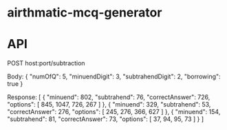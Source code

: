 # airthmatic-mcq-generator

# API 

POST host:port/subtraction

Body: {
    "numOfQ": 5,
    "minuendDigit": 3,
    "subtrahendDigit": 2,
    "borrowing": true
}

Response: [
    {
        "minuend": 802,
        "subtrahend": 76,
        "correctAnswer": 726,
        "options": [
            845,
            1047,
            726,
            267
        ]
    },
    {
        "minuend": 329,
        "subtrahend": 53,
        "correctAnswer": 276,
        "options": [
            245,
            276,
            366,
            627
        ]
    },
    {
        "minuend": 154,
        "subtrahend": 81,
        "correctAnswer": 73,
        "options": [
            37,
            94,
            95,
            73
        ]
    }
]